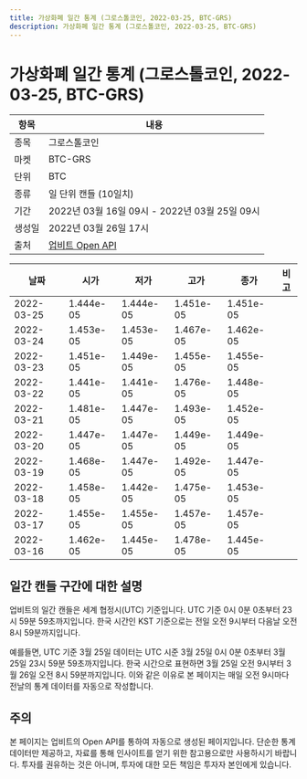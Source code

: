 ```yaml
---
title: 가상화폐 일간 통계 (그로스톨코인, 2022-03-25, BTC-GRS)
description: 가상화폐 일간 통계 (그로스톨코인, 2022-03-25, BTC-GRS)
---
```



가상화폐 일간 통계 (그로스톨코인, 2022-03-25, BTC-GRS)
===

|항목|내용|
|--|--|
|종목|그로스톨코인|
|마켓|BTC-GRS|
|단위|BTC|
|종류|일 단위 캔들 (10일치)|
|기간|2022년 03월 16일 09시 - 2022년 03월 25일 09시|
|생성일|2022년 03월 26일 17시|
|출처|[업비트 Open API](https://docs.upbit.com)|


|날짜|시가|저가|고가|종가|비고|
|--|--|--|--|--|--|
|2022-03-25|1.444e-05|1.444e-05|1.451e-05|1.451e-05|    |
|2022-03-24|1.453e-05|1.453e-05|1.467e-05|1.462e-05|    |
|2022-03-23|1.451e-05|1.449e-05|1.455e-05|1.455e-05|    |
|2022-03-22|1.441e-05|1.441e-05|1.476e-05|1.448e-05|    |
|2022-03-21|1.481e-05|1.447e-05|1.493e-05|1.452e-05|    |
|2022-03-20|1.447e-05|1.447e-05|1.449e-05|1.449e-05|    |
|2022-03-19|1.468e-05|1.447e-05|1.492e-05|1.447e-05|    |
|2022-03-18|1.458e-05|1.442e-05|1.475e-05|1.453e-05|    |
|2022-03-17|1.455e-05|1.455e-05|1.457e-05|1.457e-05|    |
|2022-03-16|1.462e-05|1.445e-05|1.478e-05|1.445e-05|    |


일간 캔들 구간에 대한 설명
---


업비트의 일간 캔들은 세계 협정시(UTC) 기준입니다. 
UTC 기준 0시 0분 0초부터 23시 59분 59초까지입니다. 
한국 시간인 KST 기준으로는 전일 오전 9시부터 다음날 오전 8시 59분까지입니다. 


예를들면, UTC 기준 3월 25일 데이터는 UTC 시준 3월 25일 0시 0분 0초부터 3월 25일 23시 59분 59초까지입니다. 
한국 시간으로 표현하면 3월 25일 오전 9시부터 3월 26일 오전 8시 59분까지입니다. 
이와 같은 이유로 본 페이지는 매일 오전 9시마다 전날의 통계 데이터를 자동으로 작성합니다. 


주의
---


본 페이지는 업비트의 Open API를 통하여 자동으로 생성된 페이지입니다. 
단순한 통계 데이터만 제공하고, 자료를 통해 인사이트를 얻기 위한 참고용으로만 사용하시기 바랍니다. 
투자를 권유하는 것은 아니며, 투자에 대한 모든 책임은 투자자 본인에게 있습니다. 
